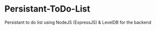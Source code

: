 Persistant-ToDo-List
====================

Persistant to do list using NodeJS (ExpressJS) &amp; LevelDB for the backend
